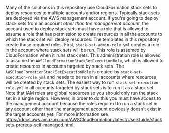 Many of the solutions in this repository use CloudFormation stack sets to deploy resources to multiple accounts and/or regions. Typically stack sets are deployed via the AWS management account. If you're going to deploy stack sets from an account *other than the management account*, the account used to deploy stack sets must have a role that is allowed to assume a role that has permission to create resources in all the accounts to which the stack set will deploy resources. The templates in this repository create those required roles. First, `stack-set-admin-role.yml` creates a role in the account where stack sets will be run. This role is assumed by CloudFormation when it runs stack sets. This administration role is allowed to assume the `AWSCloudFormationStackSetExecutionRole`, which is allowed to create resources in accounts targeted by stack sets. The `AWSCloudFormationStackSetExecutionRole` is created by `stack-set-execution-role.yml` and needs to be run in all accounts where resources will be created by stack sets. The easiest way to run `stack-set-execution-role.yml` in all accounts targeted by stack sets is to run it as a stack set. Note that IAM roles are global resources so you should only run the stack set in a single region. However, in order to do this you must have access to the management account because the roles required to run a stack set in any account other than the management account obviously doesn't exist in the target accounts yet. For more information see https://docs.aws.amazon.com/AWSCloudFormation/latest/UserGuide/stacksets-prereqs-self-managed.html.